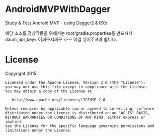# AndroidMVPWithDagger
Study &amp; Test Android MVP - using Dagger2 &amp; RXx

해당 소스를 정상작동을 위해서는 root/gradle.properties를 만드셔서 daum_api_key= 어쩌구저쩌구 <--- 이걸 넣어주셔야 합니다.

License
=======
Copyright 2015

    Licensed under the Apache License, Version 2.0 (the "License");
    you may not use this file except in compliance with the License.
    You may obtain a copy of the License at

       http://www.apache.org/licenses/LICENSE-2.0

    Unless required by applicable law or agreed to in writing, software
    distributed under the License is distributed on an "AS IS" BASIS,
    WITHOUT WARRANTIES OR CONDITIONS OF ANY KIND, either express or implied.
    See the License for the specific language governing permissions and
    limitations under the License.
